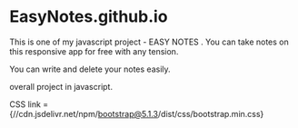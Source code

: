 # EasyNotes.github.io
This is one of my javascript project - EASY NOTES . You can take notes on this responsive app for free with any tension.

You can write and delete your notes easily.

overall project in javascript.

CSS link = {//cdn.jsdelivr.net/npm/bootstrap@5.1.3/dist/css/bootstrap.min.css}

